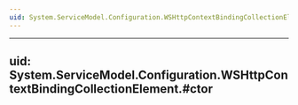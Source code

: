 ```yaml
---
uid: System.ServiceModel.Configuration.WSHttpContextBindingCollectionElement
---
```


---
uid: System.ServiceModel.Configuration.WSHttpContextBindingCollectionElement.#ctor
---
